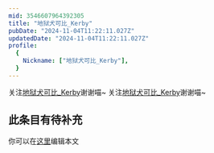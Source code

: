 ```yaml
---
mid: 3546607964392305
title: "地狱犬可比_Kerby"
pubDate: "2024-11-04T11:22:11.027Z"
updatedDate: "2024-11-04T11:22:11.027Z"
profile:
  {
    Nickname: ["地狱犬可比_Kerby"],
  }
---
```


关注[地狱犬可比_Kerby](https://space.bilibili.com/3546607964392305)谢谢喵~ 关注[地狱犬可比_Kerby](https://space.bilibili.com/3546607964392305)谢谢喵~

## 此条目有待补充
你可以在[这里](https://github.com/Yuhanawa/VTuber.ICU/edit/master/src/content/v/地狱犬可比_Kerby/index.md)编辑本文
